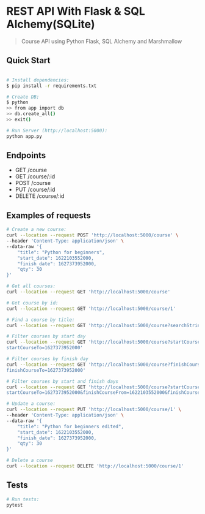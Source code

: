 # REST API With Flask & SQL Alchemy(SQLite)

> Course API using Python Flask, SQL Alchemy and Marshmallow

## Quick Start

``` bash

# Install dependencies:
$ pip install -r requirements.txt

# Create DB;
$ python
>> from app import db
>> db.create_all()
>> exit()

# Run Server (http://localhost:5000):
python app.py
```

## Endpoints

* GET     /course
* GET     /course/:id
* POST    /course
* PUT     /course/:id
* DELETE  /course/:id


## Examples of requests
``` bash
# Create a new course:
curl --location --request POST 'http://localhost:5000/course' \
--header 'Content-Type: application/json' \
--data-raw '{
    "title": "Python for beginners",
    "start_date": 1622103552000,
    "finish_date": 1627373952000,
    "qty": 30
}'

# Get all courses:
curl --location --request GET 'http://localhost:5000/course'

# Get course by id:
curl --location --request GET 'http://localhost:5000/course/1'

# Find a course by title:
curl --location --request GET 'http://localhost:5000/course?searchString=python'

# Filter courses by start day
curl --location --request GET 'http://localhost:5000/course?startCourseFrom=1622103552000&  
startCourseTo=1627373952000'

# Filter courses by finish day
curl --location --request GET 'http://localhost:5000/course?finishCourseFrom=1622103552000&  
finishCourseTo=1627373952000'

# Filter courses by start and finish days
curl --location --request GET 'http://localhost:5000/course?startCourseFrom=1622103552000&  
startCourseTo=1627373952000&finishCourseFrom=1622103552000&finishCourseTo=1627373952000'

# Update a course:
curl --location --request PUT 'http://localhost:5000/course/1' \
--header 'Content-Type: application/json' \
--data-raw '{
    "title": "Python for beginners edited",
    "start_date": 1622103552000,
    "finish_date": 1627373952000,
    "qty": 30
}'

# Delete a course
curl --location --request DELETE 'http://localhost:5000/course/1'

```

## Tests
``` bash
# Run tests:
pytest
```